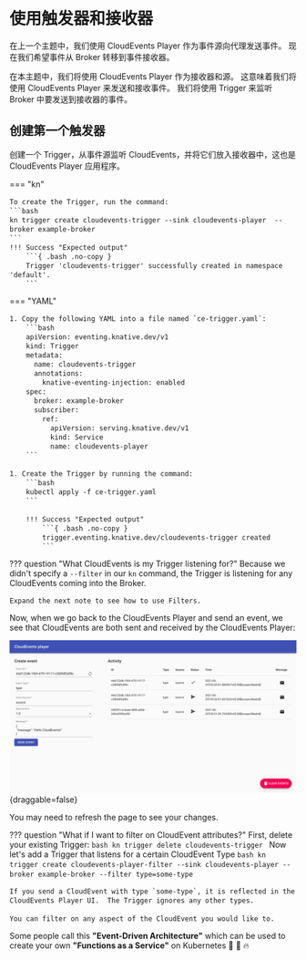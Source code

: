 # 使用触发器和接收器

在上一个主题中，我们使用 CloudEvents Player 作为事件源向代理发送事件。
现在我们希望事件从 Broker 转移到事件接收器。

在本主题中，我们将使用 CloudEvents Player 作为接收器和源。
这意味着我们将使用 CloudEvents Player 来发送和接收事件。
我们将使用 Trigger 来监听 Broker 中要发送到接收器的事件。

## 创建第一个触发器

创建一个 Trigger，从事件源监听 CloudEvents，并将它们放入接收器中，这也是 CloudEvents Player 应用程序。

=== "kn"

    To create the Trigger, run the command:
    ```bash
    kn trigger create cloudevents-trigger --sink cloudevents-player  --broker example-broker
    ```
    !!! Success "Expected output"
        ```{ .bash .no-copy }
        Trigger 'cloudevents-trigger' successfully created in namespace 'default'.
        ```

=== "YAML"

    1. Copy the following YAML into a file named `ce-trigger.yaml`:
        ```bash
        apiVersion: eventing.knative.dev/v1
        kind: Trigger
        metadata:
          name: cloudevents-trigger
          annotations:
            knative-eventing-injection: enabled
        spec:
          broker: example-broker
          subscriber:
            ref:
              apiVersion: serving.knative.dev/v1
              kind: Service
              name: cloudevents-player
        ```

    1. Create the Trigger by running the command:
        ```bash
        kubectl apply -f ce-trigger.yaml
        ```

        !!! Success "Expected output"
            ```{ .bash .no-copy }
            trigger.eventing.knative.dev/cloudevents-trigger created
            ```

??? question "What CloudEvents is my Trigger listening for?"
Because we didn't specify a `--filter` in our `kn` command, the Trigger is listening for any CloudEvents coming into the Broker.

    Expand the next note to see how to use Filters.

Now, when we go back to the CloudEvents Player and send an event, we see that CloudEvents are both sent and received by the CloudEvents Player:

![CloudEvents Player user interface](images/event_received.png){draggable=false}

You may need to refresh the page to see your changes.

??? question "What if I want to filter on CloudEvent attributes?"
First, delete your existing Trigger:
`bash kn trigger delete cloudevents-trigger `
Now let's add a Trigger that listens for a certain CloudEvent Type
`bash kn trigger create cloudevents-player-filter --sink cloudevents-player --broker example-broker --filter type=some-type `

    If you send a CloudEvent with type `some-type`, it is reflected in the CloudEvents Player UI.  The Trigger ignores any other types.

    You can filter on any aspect of the CloudEvent you would like to.

Some people call this **"Event-Driven Architecture"** which can be used to create your own **"Functions as a Service"** on Kubernetes :tada: :taco: :fire:
